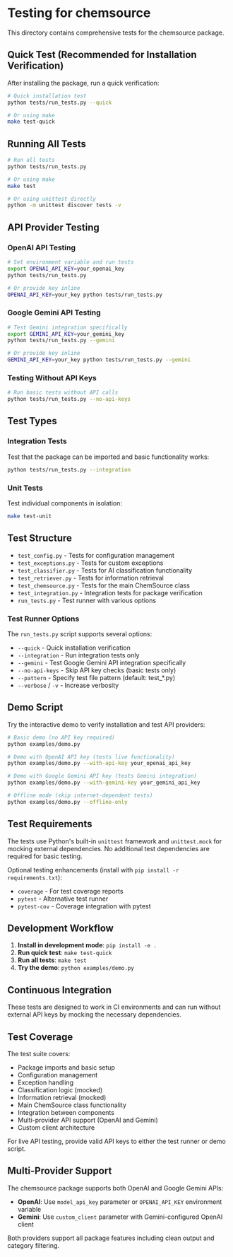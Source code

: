 # Testing for chemsource

This directory contains comprehensive tests for the chemsource package.

## Quick Test (Recommended for Installation Verification)

After installing the package, run a quick verification:

```bash
# Quick installation test
python tests/run_tests.py --quick

# Or using make
make test-quick
```

## Running All Tests

```bash
# Run all tests
python tests/run_tests.py

# Or using make
make test

# Or using unittest directly
python -m unittest discover tests -v
```

## API Provider Testing

### OpenAI API Testing
```bash
# Set environment variable and run tests
export OPENAI_API_KEY=your_openai_key
python tests/run_tests.py

# Or provide key inline
OPENAI_API_KEY=your_key python tests/run_tests.py
```

### Google Gemini API Testing
```bash
# Test Gemini integration specifically
export GEMINI_API_KEY=your_gemini_key
python tests/run_tests.py --gemini

# Or provide key inline
GEMINI_API_KEY=your_key python tests/run_tests.py --gemini
```

### Testing Without API Keys
```bash
# Run basic tests without API calls
python tests/run_tests.py --no-api-keys
```

## Test Types

### Integration Tests
Test that the package can be imported and basic functionality works:
```bash
python tests/run_tests.py --integration
```

### Unit Tests
Test individual components in isolation:
```bash
make test-unit
```

## Test Structure

- `test_config.py` - Tests for configuration management
- `test_exceptions.py` - Tests for custom exceptions
- `test_classifier.py` - Tests for AI classification functionality
- `test_retriever.py` - Tests for information retrieval
- `test_chemsource.py` - Tests for the main ChemSource class
- `test_integration.py` - Integration tests for package verification
- `run_tests.py` - Test runner with various options

### Test Runner Options

The `run_tests.py` script supports several options:

- `--quick` - Quick installation verification
- `--integration` - Run integration tests only
- `--gemini` - Test Google Gemini API integration specifically
- `--no-api-keys` - Skip API key checks (basic tests only)
- `--pattern` - Specify test file pattern (default: test_*.py)
- `--verbose` / `-v` - Increase verbosity

## Demo Script

Try the interactive demo to verify installation and test API providers:

```bash
# Basic demo (no API key required)
python examples/demo.py

# Demo with OpenAI API key (tests live functionality)
python examples/demo.py --with-api-key your_openai_api_key

# Demo with Google Gemini API key (tests Gemini integration)
python examples/demo.py --with-gemini-key your_gemini_api_key

# Offline mode (skip internet-dependent tests)
python examples/demo.py --offline-only
```

## Test Requirements

The tests use Python's built-in `unittest` framework and `unittest.mock` for mocking external dependencies. No additional test dependencies are required for basic testing.

Optional testing enhancements (install with `pip install -r requirements.txt`):
- `coverage` - For test coverage reports
- `pytest` - Alternative test runner
- `pytest-cov` - Coverage integration with pytest

## Development Workflow

1. **Install in development mode**: `pip install -e .`
2. **Run quick test**: `make test-quick`
3. **Run all tests**: `make test`
4. **Try the demo**: `python examples/demo.py`

## Continuous Integration

These tests are designed to work in CI environments and can run without external API keys by mocking the necessary dependencies.

## Test Coverage

The test suite covers:
- Package imports and basic setup
- Configuration management
- Exception handling
- Classification logic (mocked)
- Information retrieval (mocked)
- Main ChemSource class functionality
- Integration between components
- Multi-provider API support (OpenAI and Gemini)
- Custom client architecture

For live API testing, provide valid API keys to either the test runner or demo script.

## Multi-Provider Support

The chemsource package supports both OpenAI and Google Gemini APIs:

- **OpenAI**: Use `model_api_key` parameter or `OPENAI_API_KEY` environment variable
- **Gemini**: Use `custom_client` parameter with Gemini-configured OpenAI client

Both providers support all package features including clean output and category filtering.
